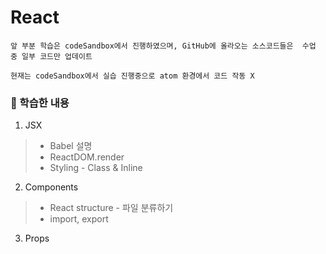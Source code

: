 # React

```
앞 부분 학습은 codeSandbox에서 진행하였으며, GitHub에 올라오는 소스코드들은  수업 중 일부 코드만 업데이트

현재는 codeSandbox에서 실습 진행중으로 atom 환경에서 코드 작동 X
```

### 💁 학습한 내용
1. JSX
> + Babel 설명    
> + ReactDOM.render     
> + Styling - Class & Inline    

2. Components    
> + React structure - 파일 분류하기     
> + import, export    

3. Props